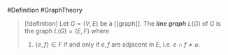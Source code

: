 #Definition #GraphTheory 

> [!definition]
> Let $G=(V,E)$ be a [[graph]]. The ***line graph*** $L(G)$ of $G$ is the graph $L(G)=(E,F)$ where
> 1. $\{ e,f \}\in F$ if and only if $e,f$ are adjacent in $E$, i.e. $e\cap f\neq \varnothing$.